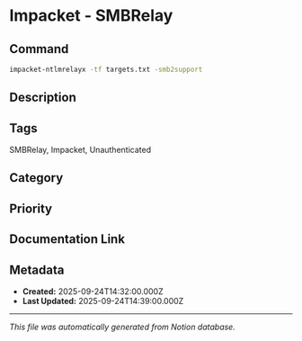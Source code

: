 # Impacket - SMBRelay

## Command
```bash
impacket-ntlmrelayx -tf targets.txt -smb2support
```

## Description


## Tags
SMBRelay, Impacket, Unauthenticated

## Category


## Priority


## Documentation Link


## Metadata
- **Created:** 2025-09-24T14:32:00.000Z
- **Last Updated:** 2025-09-24T14:39:00.000Z

---
*This file was automatically generated from Notion database.*